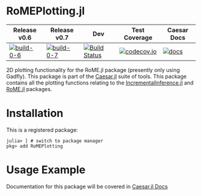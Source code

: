 # RoMEPlotting.jl

 Release v0.6 | Release v0.7 | Dev | Test Coverage | Caesar Docs
--------------|--------------|-----|---------------|--------------
[![build-0-6]][travis-url] | [![build-0-7]][travis-url] | [![Build Status](https://travis-ci.org/JuliaRobotics/RoMEPlotting.jl.svg?branch=master)](https://travis-ci.org/JuliaRobotics/RoMEPlotting.jl) | [![codecov.io](https://codecov.io/github/JuliaRobotics/RoMEPlotting.jl/coverage.svg?branch=master)](https://codecov.io/github/JuliaRobotics/RoMEPlotting.jl?branch=master) | [![docs][docs-shield]][caesar-docs]

[travis-url]: https://travis-ci.org/JuliaRobotics/RoMEPlotting.jl
[build-0-6]: https://travis-ci.org/JuliaRobotics/RoMEPlotting.jl.svg?branch=release/v0.6
[build-0-7]: https://travis-ci.org/JuliaRobotics/RoMEPlotting.jl.svg?branch=release/v0.7


2D plotting functionality for the RoME.jl package (presently only using Gadfly).  This package is part of the [Caesar.jl](http://www.github.com/JuliaRobotics/Caesar.jl) suite of tools.  This package contains all the plotting functions relating to the [IncrementalInference.jl](http://www.github.com/JuliaRobotics/IncrementalInference.jl) and [RoME.jl](http://www.github.com/JuliaRobotics/RoME.jl) packages.

# Installation

This is a registered package:
```
julia> ] # switch to package manager
pkg> add RoMEPlotting
```

# Usage Example

Documentation for this package will be covered in [Caesar.jl Docs]([caesar-docs])


[docs-shield]: https://img.shields.io/badge/docs-latest-blue.svg
[caesar-docs]: https://juliarobotics.org/Caesar.jl/latest/
